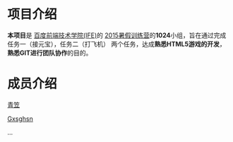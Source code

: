 # 项目介绍

  **本项目**是 [百度前端技术学院(IFE)](http://www.baidu.com)的
  [2015暑假训练营](https://github.com/baidu-ife/ife/tree/master/2015_summer)的**1024**小组，旨在通过完成任务一（接元宝），任务二（打飞机）
  两个任务，达成**熟悉HTML5游戏的开发**，**熟悉GIT进行团队协作**的目的。

# 成员介绍

  [青笠](https://github.com/DualWield)

  [Gxsghsn](https://github.com/Gxsghsn)

  ...
